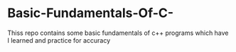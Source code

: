# Basic-Fundamentals-Of-C-
Thiss repo contains some basic fundamentals of c++ programs which have I learned and practice for accuracy
